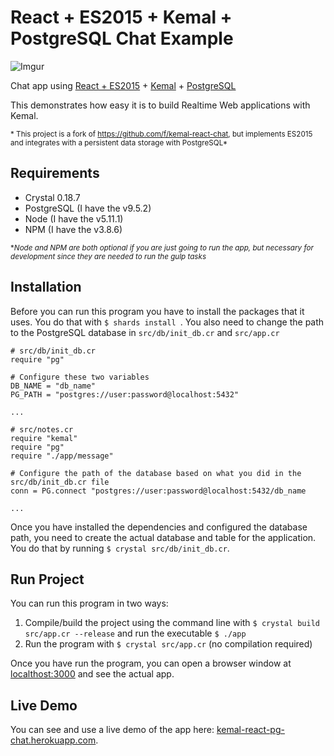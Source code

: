 # React + ES2015 + Kemal + PostgreSQL Chat Example

![Imgur](http://i.imgur.com/1hJIcKo.gif)

Chat app using [React + ES2015](https://facebook.github.io/react/) + [Kemal](http://kemalcr.com) + [PostgreSQL](https://www.postgresql.org/)

This demonstrates how easy it is to build Realtime Web applications with Kemal.

<sup>* This project is a fork of https://github.com/f/kemal-react-chat, but implements ES2015 and integrates with a persistent data storage with PostgreSQL*<sup>

## Requirements
* Crystal 0.18.7
* PostgreSQL (I have the v9.5.2)
* Node (I have the v5.11.1)
* NPM (I have the v3.8.6)

<sup>**Node and NPM are both optional if you are just going to run the app, but necessary for development since they are needed to run the gulp tasks*<sup>

## Installation
Before you can run this program you have to install the packages that it uses. You do that with `$ shards install `.
You also need to change the path to the PostgreSQL database in `src/db/init_db.cr` and `src/app.cr`

```crystal
# src/db/init_db.cr
require "pg"

# Configure these two variables
DB_NAME = "db_name"
PG_PATH = "postgres://user:password@localhost:5432"

...
```

```crystal
# src/notes.cr
require "kemal"
require "pg"
require "./app/message"

# Configure the path of the database based on what you did in the src/db/init_db.cr file
conn = PG.connect "postgres://user:password@localhost:5432/db_name

...
```

Once you have installed the dependencies and configured the database path, you need to create the actual database and table for the application. You do that by running  `$ crystal src/db/init_db.cr`.

## Run Project
You can run this program in two ways:

1. Compile/build the project using the command line with `$ crystal build src/app.cr --release` and run the executable `$ ./app`
2. Run the program with `$ crystal src/app.cr` (no compilation required)

Once you have run the program, you can open a browser window at [localthost:3000](http://localhost:3000) and see the actual app.

## Live Demo

You can see and use a live demo of the app here: [kemal-react-pg-chat.herokuapp.com](https://kemal-react-pg-chat.herokuapp.com/).